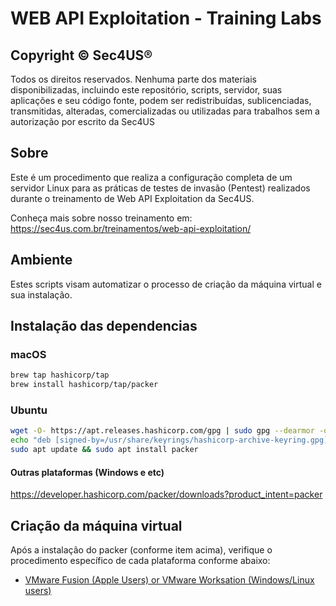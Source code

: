 # WEB API Exploitation - Training Labs

## Copyright © Sec4US®

Todos os direitos reservados. Nenhuma parte dos materiais disponibilizadas, incluindo este repositório, scripts, servidor, suas aplicações e seu código fonte, podem ser redistribuídas, sublicenciadas, transmitidas, alteradas, comercializadas ou utilizadas para trabalhos sem a autorização por escrito da Sec4US

## Sobre

Este é um procedimento que realiza a configuração completa de um servidor Linux para as práticas de testes de invasão (Pentest) realizados durante o treinamento de Web API Exploitation da Sec4US.

Conheça mais sobre nosso treinamento em: https://sec4us.com.br/treinamentos/web-api-exploitation/

## Ambiente

Estes scripts visam automatizar o processo de criação da máquina virtual e sua instalação.


## Instalação das dependencias

### macOS

```bash
brew tap hashicorp/tap
brew install hashicorp/tap/packer
```

### Ubuntu

```bash
wget -O- https://apt.releases.hashicorp.com/gpg | sudo gpg --dearmor -o /usr/share/keyrings/hashicorp-archive-keyring.gpg
echo "deb [signed-by=/usr/share/keyrings/hashicorp-archive-keyring.gpg] https://apt.releases.hashicorp.com $(lsb_release -cs) main" | sudo tee /etc/apt/sources.list.d/hashicorp.list
sudo apt update && sudo apt install packer
```

#### Outras plataformas (Windows e etc)

https://developer.hashicorp.com/packer/downloads?product_intent=packer


## Criação da máquina virtual

Após a instalação do packer (conforme item acima), verifique o procedimento específico de cada plataforma conforme abaixo:

- [VMware Fusion (Apple Users) or VMware Worksation (Windows/Linux users)](ubuntu-22-04-packer-fusion-workstation/README.md)


